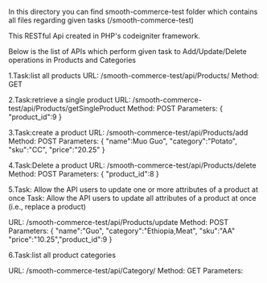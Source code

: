 In this directory you can find smooth-commerce-test folder which contains all files regarding given tasks (/smooth-commerce-test)

This RESTful Api created in PHP's codeigniter framework.

Below is the list of APIs which perform given task to Add/Update/Delete operations in Products and Categories

1.Task:list all products
URL: /smooth-commerce-test/api/Products/
Method: GET

2.Task:retrieve a single product
URL: /smooth-commerce-test/api/Products/getSingleProduct
Method: POST
Parameters:
{
	"product_id":9
}

3.Task:create a product
URL: /smooth-commerce-test/api/Products/add
Method: POST
Parameters:
{
	"name":Muo Guo",
	"category":"Potato",
	"sku":"CC",
	"price":"20.25"
}

4.Task:Delete a product
URL: /smooth-commerce-test/api/Products/delete
Method: POST
Parameters:
{
	"product_id":8
}

5.Task: Allow the API users to update one or more attributes of a product at once
  Task: Allow the API users to update all attributes of a product at once (i.e., replace a product)

URL: /smooth-commerce-test/api/Products/update
Method: POST
Parameters:
{
	"name":"Guo",
	"category":"Ethiopia,Meat",
	"sku":"AA"
	"price":"10.25","product_id":9
}

6.Task:list all product categories

URL: /smooth-commerce-test/api/Category/
Method: GET
Parameters:
